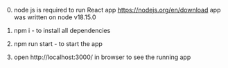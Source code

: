 0. node js is required to run React app
   https://nodejs.org/en/download
   app was written on node v18.15.0

1. npm i - to install all dependencies
2. npm run start - to start the app
3. open http://localhost:3000/ in browser to see the running app
